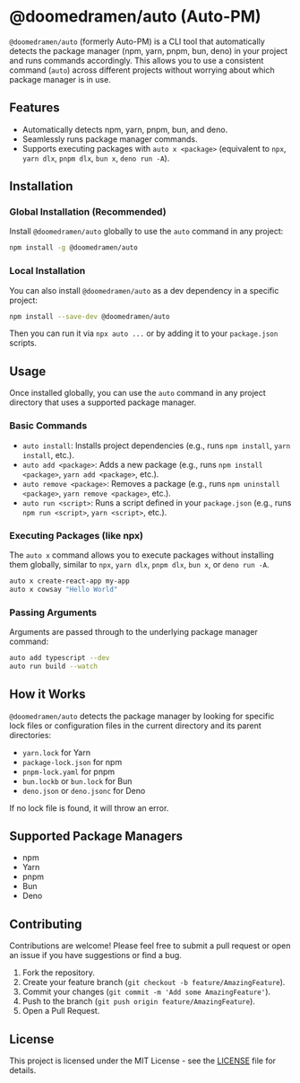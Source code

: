 # @doomedramen/auto (Auto-PM)

`@doomedramen/auto` (formerly Auto-PM) is a CLI tool that automatically detects the package manager (npm, yarn, pnpm, bun, deno) in your project and runs commands accordingly. This allows you to use a consistent command (`auto`) across different projects without worrying about which package manager is in use.

## Features

- Automatically detects npm, yarn, pnpm, bun, and deno.
- Seamlessly runs package manager commands.
- Supports executing packages with `auto x <package>` (equivalent to `npx`, `yarn dlx`, `pnpm dlx`, `bun x`, `deno run -A`).

## Installation

### Global Installation (Recommended)

Install `@doomedramen/auto` globally to use the `auto` command in any project:

```bash
npm install -g @doomedramen/auto
```

### Local Installation

You can also install `@doomedramen/auto` as a dev dependency in a specific project:

```bash
npm install --save-dev @doomedramen/auto
```

Then you can run it via `npx auto ...` or by adding it to your `package.json` scripts.

## Usage

Once installed globally, you can use the `auto` command in any project directory that uses a supported package manager.

### Basic Commands

- `auto install`: Installs project dependencies (e.g., runs `npm install`, `yarn install`, etc.).
- `auto add <package>`: Adds a new package (e.g., runs `npm install <package>`, `yarn add <package>`, etc.).
- `auto remove <package>`: Removes a package (e.g., runs `npm uninstall <package>`, `yarn remove <package>`, etc.).
- `auto run <script>`: Runs a script defined in your `package.json` (e.g., runs `npm run <script>`, `yarn <script>`, etc.).

### Executing Packages (like npx)

The `auto x` command allows you to execute packages without installing them globally, similar to `npx`, `yarn dlx`, `pnpm dlx`, `bun x`, or `deno run -A`.

```bash
auto x create-react-app my-app
auto x cowsay "Hello World"
```

### Passing Arguments

Arguments are passed through to the underlying package manager command:

```bash
auto add typescript --dev
auto run build --watch
```

## How it Works

`@doomedramen/auto` detects the package manager by looking for specific lock files or configuration files in the current directory and its parent directories:

- `yarn.lock` for Yarn
- `package-lock.json` for npm
- `pnpm-lock.yaml` for pnpm
- `bun.lockb` or `bun.lock` for Bun
- `deno.json` or `deno.jsonc` for Deno

If no lock file is found, it will throw an error.

## Supported Package Managers

- npm
- Yarn
- pnpm
- Bun
- Deno

## Contributing

Contributions are welcome! Please feel free to submit a pull request or open an issue if you have suggestions or find a bug.

1.  Fork the repository.
2.  Create your feature branch (`git checkout -b feature/AmazingFeature`).
3.  Commit your changes (`git commit -m 'Add some AmazingFeature'`).
4.  Push to the branch (`git push origin feature/AmazingFeature`).
5.  Open a Pull Request.

## License

This project is licensed under the MIT License - see the [LICENSE](LICENSE) file for details.
